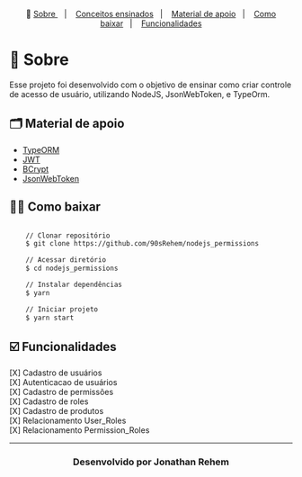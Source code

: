 <p align="center">🎉
  <a href="#-sobre"> Sobre </a>&nbsp;&nbsp;&nbsp;|&nbsp;&nbsp;&nbsp;
  <a href="#-conceitos-ensinados">Conceitos ensinados</a>&nbsp;&nbsp;&nbsp;|&nbsp;&nbsp;&nbsp;
  <a href="#-material-de-apoio">Material de apoio</a>&nbsp;&nbsp;&nbsp;|&nbsp;&nbsp;&nbsp;
  <a href="#-como-baixar">Como baixar</a>&nbsp;&nbsp;&nbsp;|&nbsp;&nbsp;&nbsp;
  <a href="#️-funcionalidades">Funcionalidades</a>
</p>

# 🔖 Sobre

Esse projeto foi desenvolvido com o objetivo de ensinar como criar controle de acesso de usuário, utilizando NodeJS, JsonWebToken, e TypeOrm.

## 🗂 Material de apoio

- [TypeORM](typeorm.io/)
- [JWT](https://jwt.io)
- [BCrypt](https://www.npmjs.com/package/bcrypt)
- [JsonWebToken](www.npmjs.com/package/jsonwebtoken)

## 👍🏻 Como baixar

```bash

    // Clonar repositório
    $ git clone https://github.com/90sRehem/nodejs_permissions

    // Acessar diretório
    $ cd nodejs_permissions

    // Instalar dependências
    $ yarn

    // Iniciar projeto
    $ yarn start
```

## ☑️ Funcionalidades

[X] Cadastro de usuários <br/>
[X] Autenticacao de usuários<br/>
[X] Cadastro de permissões<br/>
[X] Cadastro de roles<br/>
[X] Cadastro de produtos<br/>
[X] Relacionamento User_Roles<br/>
[X] Relacionamento Permission_Roles<br/>

---

<h3 align="center">Desenvolvido por Jonathan Rehem </h3>
